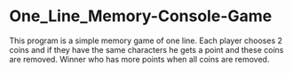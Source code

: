 # One_Line_Memory-Console-Game
This program is a simple memory game of one line.
Each player chooses 2 coins and if they have the same characters he gets a point and these coins are removed.
Winner who has more points when all coins are removed.
